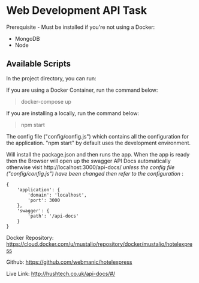 # Web Development API Task

Prerequisite - Must be installed if you're not using a Docker: 
- MongoDB 
- Node

## Available Scripts
In the project directory, you can run:

If you are using a Docker Container, run the command below:
>docker-compose up

If you are installing a locally, run the command below:

>npm start

The config file ("config/config.js") which contains all the configuration for the application. "npm start" by default uses the development environment.

Will install the package.json and then runs the app. When the app is ready then the Browser will open up the swagger API Docs automatically otherwise visit http://localhost:3000/api-docs/ *unless the config file ("config/config.js") have been changed then refer to the configuration* :
```
{
    'application': {
        'domain': 'localhost',
        'port': 3000
    },
    'swagger': {
        'path': '/api-docs'
    }
}
```

Docker Repository:
https://cloud.docker.com/u/mustalio/repository/docker/mustalio/hotelexpress

Github:
https://github.com/webmanic/hotelexpress

Live Link:
http://hushtech.co.uk/api-docs/#/

